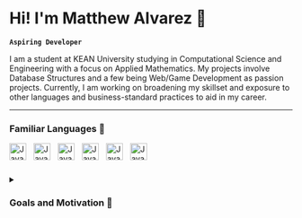 # Hi! I'm Matthew Alvarez 👋

**`Aspiring Developer`**

I am a student at KEAN University studying in Computational Science and Engineering with a focus on Applied Mathematics. My projects involve Database Structures and a 
few being Web/Game Development as passion projects. Currently, I am working on broadening my skillset and exposure to other languages and business-standard 
practices to aid in my career.

---

### Familiar Languages 📝

<img align="left" alt="Java" width="30px" style="padding-right:10px;" src="https://cdn.jsdelivr.net/gh/devicons/devicon/icons/html5/html5-original.svg"/>
<img align="left" alt="Java" width="30px" style="padding-right:10px;" src="https://cdn.jsdelivr.net/gh/devicons/devicon/icons/css3/css3-original.svg"/>
<img align="left" alt="Java" width="30px" style="padding-right:10px;" src="https://cdn.jsdelivr.net/gh/devicons/devicon/icons/java/java-original.svg"/>
<img align="left" alt="Java" width="30px" style="padding-right:10px;" src="https://cdn.jsdelivr.net/gh/devicons/devicon/icons/python/python-original.svg"/>
<img align="left" alt="Java" width="30px" style="padding-right:10px;" src="https://cdn.jsdelivr.net/gh/devicons/devicon/icons/r/r-original.svg"/>
<img align="left" alt="Java" width="30px" style="padding-right:10px;" src="https://cdn.jsdelivr.net/gh/devicons/devicon/icons/unity/unity-original.svg"/>

<br />

#

<details>
	<summary><h3> Goals and Motivation 💎</h3></summary>
      My long-term goal is to create an impactful product that can benefit not only the Computer Science field, but also those outside it. I'm always looking for
   ways to connect my interests with others, and that goes for programming as well. Since my introduction to computers, I've always been curious on how things
   worked. Games, videos, spreadsheets, operating systems, all of these were things I looked forward to using in the future. My path towards being a programmer
   was kickstarted when I learned how to code in HTML and CSS in my second year of middle school. What started out as a class requirement, turned into a hobby
   almost immediately. Since then, I've been insistent on the saying "there's a computer program for this". Fast forward to today, I'm still convinced that I 
   can streamline most daily activities using my skills as a programmer. From keeping notes to generating a work out routine, all of these things can be connected
   to my one true passion, Computers.
